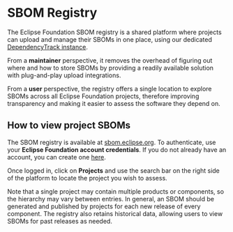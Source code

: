 # SBOM Registry

The Eclipse Foundation SBOM registry is a shared platform where projects can upload and manage their SBOMs in one place, using our dedicated [DependencyTrack instance](https://sbom.eclipse.org/).

From a **maintainer** perspective, it removes the overhead of figuring out where and how to store SBOMs by providing a readily available solution with plug-and-play upload integrations.

From a **user** perspective, the registry offers a single location to explore SBOMs across all Eclipse Foundation projects, therefore improving transparency and making it easier to assess the software they depend on.

## How to view project SBOMs

The SBOM registry is available at [sbom.eclipse.org](https://sbom.eclipse.org/). To authenticate, use your **Eclipse Foundation account credentials**. If you do not already have an account, you can create one [here](https://accounts.eclipse.org). 

Once logged in, click on **Projects** and use the search bar on the right side of the platform to locate the project you wish to assess. 

Note that a single project may contain multiple products or components, so the hierarchy may vary between entries. In general, an SBOM should be generated and published by projects for each new release of every component. The registry also retains historical data, allowing users to view SBOMs for past releases as needed.
